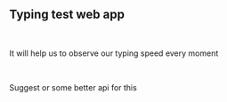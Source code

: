 <h2>Typing test web app</h2>
<br>
<p>It will help us to observe our typing speed every moment</p>
<br>
<p>Suggest or some better api for this</p>
